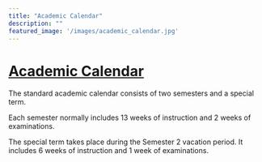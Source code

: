 ```yaml
---
title: "Academic Calendar"
description: ""
featured_image: '/images/academic_calendar.jpg'
---
```


# [Academic Calendar](http://www.nus.edu.sg/registrar/calendar.html)

The standard academic calendar consists of two semesters and a special term.

Each semester normally includes 13 weeks of instruction and 2 weeks of examinations.

The special term takes place during the Semester 2 vacation period.
It includes 6 weeks of instruction and 1 week of examinations.